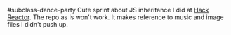 #subclass-dance-party
Cute sprint about JS inheritance I did at [Hack Reactor](http://hackreactor.com). The repo as is won't work. It makes reference to music and image files I didn't push up.

